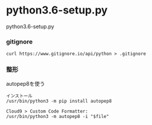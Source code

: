 # python3.6-setup.py
python3.6-setup.py


### gitignore

```
curl https://www.gitignore.io/api/python > .gitignore
```


### 整形
autopep8を使う
```
インストール
/usr/bin/python3 -m pip install autopep8
```

```
Cloud9 > Custom Code Formatter:
/usr/bin/python3 -m autopep8 -i "$file"
```
